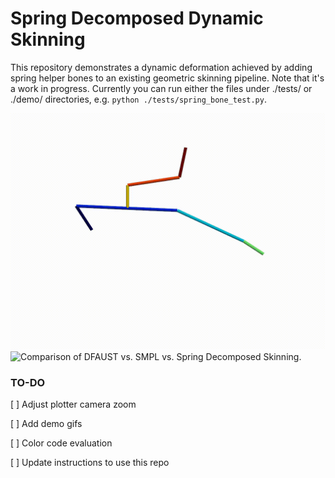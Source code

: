 # Spring Decomposed Dynamic Skinning
 This repository demonstrates a dynamic deformation achieved by adding spring helper bones to an 
existing geometric skinning pipeline. Note that it's a work in progress. Currently you can run either 
the files under ./tests/ or ./demo/ directories, e.g. ``python ./tests/spring_bone_test.py``.

![A chain of skeletal bones jiggles through a rigid motion.](./assets/jiggle-chain.gif)
![Comparison of DFAUST vs. SMPL vs. Spring Decomposed Skinning.](./assets/dfaust_comparison_50004_jiggle_on_toes.gif)



### TO-DO

[ ] Adjust plotter camera zoom

[ ] Add demo gifs

[ ] Color code evaluation

[ ] Update instructions to use this repo
